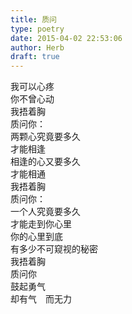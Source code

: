 ```yaml
---  
title: 质问  
type: poetry  
date: 2015-04-02 22:53:06  
author: Herb  
draft: true
---  
```

我可以心疼  
你不曾心动    
我捂着胸  
质问你：  
两颗心究竟要多久  
才能相逢  
相逢的心又要多久  
才能相通    
我捂着胸  
质问你：  
一个人究竟要多久  
才能走到你心里  
你的心里到底  
有多少不可窥视的秘密    
我捂着胸  
质问你  
鼓起勇气  
却有气　而无力